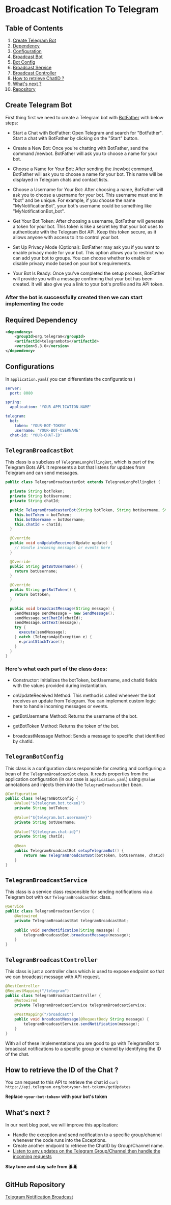 # Broadcast Notification To Telegram

## Table of Contents
1. [Create Telegram Bot](#create-telegram-bot)
2. [Dependency](#required-dependency)
3. [Configuration](#configurations)
4. [Broadcast Bot](#telegrambroadcastbot)
5. [Bot Config](#telegrambotconfig)
6. [Broadcast Service](#telegrambroadcastservice)
7. [Broadcast Controller](#telegrambroadcastcontroller)
8. [How to retrieve ChatID ?](#how-to-retrieve-the-id-of-the-chat-)
9. [What's next ?](#whats-next-)
10. [Repository](#github-repository)

## Create Telegram Bot
First thing first we need to create a Telegram bot with [BotFather](https://telegram.me/BotFather) with below steps:

- Start a Chat with BotFather: Open Telegram and search for "BotFather". Start a chat with BotFather by clicking on the "Start" button.

- Create a New Bot: Once you're chatting with BotFather, send the command /newbot. BotFather will ask you to choose a name for your bot.

- Choose a Name for Your Bot: After sending the /newbot command, BotFather will ask you to choose a name for your bot. This name will be displayed in Telegram chats and contact lists.

- Choose a Username for Your Bot: After choosing a name, BotFather will ask you to choose a username for your bot. This username must end in "bot" and be unique. For example, if you choose the name "MyNotificationBot", your bot's username could be something like "MyNotificationBot_bot".

- Get Your Bot Token: After choosing a username, BotFather will generate a token for your bot. This token is like a secret key that your bot uses to authenticate with the Telegram Bot API. Keep this token secure, as it allows anyone with access to it to control your bot.

- Set Up Privacy Mode (Optional): BotFather may ask you if you want to enable privacy mode for your bot. This option allows you to restrict who can add your bot to groups. You can choose whether to enable or disable privacy mode based on your bot's requirements.

- Your Bot Is Ready: Once you've completed the setup process, BotFather will provide you with a message confirming that your bot has been created. It will also give you a link to your bot's profile and its API token.

### After the bot is successfully created then we can start implementing the code

## Required Dependency

```xml
<dependency>
    <groupId>org.telegram</groupId>
    <artifactId>telegrambots</artifactId>
    <version>5.3.0</version>
</dependency>
```

## Configurations
In `application.yaml`( you can differentiate the configurations )

```yaml
server:
  port: 8080

spring:
  application: 'YOUR-APPLICATION-NAME'

telegram:
  bot:
    token: 'YOUR-BOT-TOKEN'
    username: 'YOUR-BOT-USERNAME'
  chat-id: 'YOUR-CHAT-ID'
```

## `TelegramBroadcastBot`
This class is a subclass of `TelegramLongPollingBot`, which is part of the Telegram Bots API. It represents a bot that listens for updates from Telegram and can send messages.

```java
public class TelegramBroadcasterBot extends TelegramLongPollingBot {

  private String botToken;
  private String botUsername;
  private String chatId;

  public TelegramBroadcasterBot(String botToken, String botUsername, String chatId) {
    this.botToken = botToken;
    this.botUsername = botUsername;
    this.chatId = chatId;
  }

  @Override
  public void onUpdateReceived(Update update) {
    // Handle incoming messages or events here
  }

  @Override
  public String getBotUsername() {
    return botUsername;
  }

  @Override
  public String getBotToken() {
    return botToken;
  }

  public void broadcastMessage(String message) {
    SendMessage sendMessage = new SendMessage();
    sendMessage.setChatId(chatId);
    sendMessage.setText(message);
    try {
      execute(sendMessage);
    } catch (TelegramApiException e) {
      e.printStackTrace();
    }
  }
}
```

### Here's what each part of the class does:

- Constructor: Initializes the botToken, botUsername, and chatId fields with the values provided during instantiation.

- onUpdateReceived Method: This method is called whenever the bot receives an update from Telegram. You can implement custom logic here to handle incoming messages or events.

- getBotUsername Method: Returns the username of the bot.

- getBotToken Method: Returns the token of the bot.

- broadcastMessage Method: Sends a message to specific chat identified by chatId.

## `TelegramBotConfig`
This class is a configuration class responsible for creating and configuring a bean of the `TelegramBroadcastBot` class. It reads properties from the application configuration (in our case is `application.yaml`) using `@Value` annotations and injects them into the `TelegramBroadcastBot` bean.

```java
@Configuration
public class TelegramBotConfig {
    @Value("${telegram.bot.token}")
    private String botToken;
    
    @Value("${telegram.bot.username}")
    private String botUsername;
    
    @Value("${telegram.chat-id}")
    private String chatId;
    
    @Bean
    public TelegramBroadcastBot setupTelegramBot() {
        return new TelegramBroadcastBot(botToken, botUsername, chatId);
    }
}
```

## `TelegramBroadcastService`
This class is a service class responsible for sending notifications via a Telegram bot with our `TelegramBroadcastBot` class.

```java
@Service
public class TelegramBroadcastService {
    @Autowired
    private TelegramBroadcastBot telegramBroadcastBot;
    
    public void sendNotification(String message) {
        telegramBroadcastBot.broadcastMessage(message);
    }
}
```

## `TelegramBroadcastController`
This class is just a controller class which is used to expose endpoint so that we can broadcast message with API request.

```java
@RestController
@RequestMapping("/telegram")
public class TelegramBroadcastController {
    @Autowired
    private TelegramBroadcastService telegramBroadcastService;
    
    @PostMapping("/broadcast")
    public void broadcastMessage(@RequestBody String message) {
        telegramBroadcastService.sendNotification(message);
    }
}
```
With all of these implementations you are good to go with TelegramBot to broadcast notifications to a specific group or channel by identifying the ID of the chat.

## How to retrieve the ID of the Chat ?
You can request to this API to retrieve the chat id
`curl https://api.telegram.org/bot<your-bot-token>/getUpdates
`

**Replace `<your-bot-token>` with your bot's token**

## What's next ?
In our next blog post, we will improve this application:
- Handle the exception and send notification to a specific group/channel whenever the code runs into the Exceptions.
- Create another endpoint to retrieve the ChatID by Group/Channel name.
- [Listen to any updates on the Telegram Group/Channel then handle the incoming requests](https://blogs.metaphorlism.com/blogs/65eae81ed39cf954960690c7)

**Stay tune and stay safe from 🪲🪲**

## GitHub Repository

[Telegram Notification Broadcast](https://github.com/metaphorlism/telegram-broadcast/tree/feature/telegram-broadcast)
